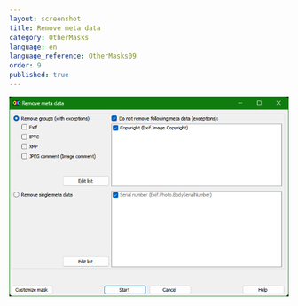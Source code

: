 ```yaml
---
layout: screenshot
title: Remove meta data
category: OtherMasks
language: en
language_reference: OtherMasks09
order: 9
published: true
---
```

<img src="https://raw.githubusercontent.com/QuickImageComment/QuickImageComment/main/UserManual/images/English-prg/FormRemoveMetaData.png">
